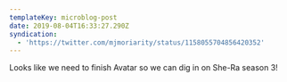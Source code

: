 ```yaml
---
templateKey: microblog-post
date: 2019-08-04T16:33:27.290Z
syndication:
  - 'https://twitter.com/mjmoriarity/status/1158055704856420352'
---
```


Looks like we need to finish Avatar so we can dig in on She-Ra season 3!
